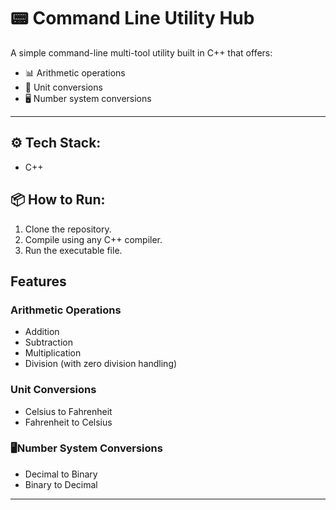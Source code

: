 # 📟 Command Line Utility Hub

A simple command-line multi-tool utility built in C++ that offers:
- 📊 Arithmetic operations  
- 🔄 Unit conversions  
- 🖥️ Number system conversions  

---
## ⚙️ Tech Stack:
- C++

## 📦 How to Run:
1. Clone the repository.
2. Compile using any C++ compiler.
3. Run the executable file.

## Features

### Arithmetic Operations
- Addition
- Subtraction
- Multiplication
- Division (with zero division handling)

### Unit Conversions
- Celsius to Fahrenheit
- Fahrenheit to Celsius

### 🖥Number System Conversions
- Decimal to Binary
- Binary to Decimal

---
